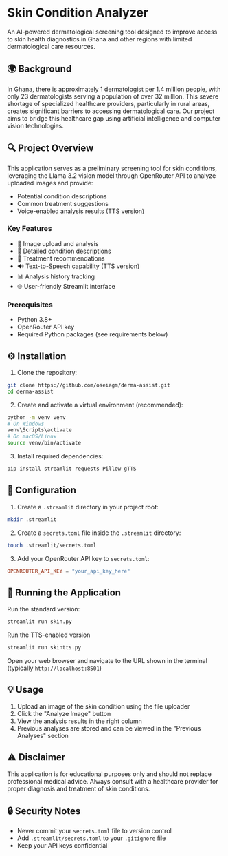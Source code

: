 # Skin Condition Analyzer

An AI-powered dermatological screening tool designed to improve access to skin health diagnostics in Ghana and other regions with limited dermatological care resources.

## 🌍 Background

In Ghana, there is approximately 1 dermatologist per 1.4 million people, with only 23 dermatologists serving a population of over 32 million. This severe shortage of specialized healthcare providers, particularly in rural areas, creates significant barriers to accessing dermatological care. Our project aims to bridge this healthcare gap using artificial intelligence and computer vision technologies.

## 🔍 Project Overview

This application serves as a preliminary screening tool for skin conditions, leveraging the Llama 3.2 vision model through OpenRouter API to analyze uploaded images and provide:
- Potential condition descriptions
- Common treatment suggestions
- Voice-enabled analysis results (TTS version)

### Key Features

- 📸 Image upload and analysis
- 📝 Detailed condition descriptions
- 💊 Treatment recommendations
- 🔊 Text-to-Speech capability (TTS version)
- 📊 Analysis history tracking
- 🌐 User-friendly Streamlit interface

  
### Prerequisites

- Python 3.8+
- OpenRouter API key
- Required Python packages (see requirements below)

## ⚙️ Installation

1. Clone the repository:
```bash
git clone https://github.com/oseiagm/derma-assist.git
cd derma-assist
```

2. Create and activate a virtual environment (recommended):
```bash
python -m venv venv
# On Windows
venv\Scripts\activate
# On macOS/Linux
source venv/bin/activate
```

3. Install required dependencies:
```bash
pip install streamlit requests Pillow gTTS
```


## 🔑 Configuration

1. Create a `.streamlit` directory in your project root:
```bash
mkdir .streamlit
```

2. Create a `secrets.toml` file inside the `.streamlit` directory:
```bash
touch .streamlit/secrets.toml
```

3. Add your OpenRouter API key to `secrets.toml`:
```toml
OPENROUTER_API_KEY = "your_api_key_here"
```

## 🚀 Running the Application

Run the standard version:
```bash
streamlit run skin.py
```
Run the TTS-enabled version
```bash
streamlit run skintts.py
```

Open your web browser and navigate to the URL shown in the terminal (typically `http://localhost:8501`)

## 💡 Usage

1. Upload an image of the skin condition using the file uploader
2. Click the "Analyze Image" button
3. View the analysis results in the right column
4. Previous analyses are stored and can be viewed in the "Previous Analyses" section

## ⚠️ Disclaimer

This application is for educational purposes only and should not replace professional medical advice. Always consult with a healthcare provider for proper diagnosis and treatment of skin conditions.

## 🔒 Security Notes

- Never commit your `secrets.toml` file to version control
- Add `.streamlit/secrets.toml` to your `.gitignore` file
- Keep your API keys confidential
